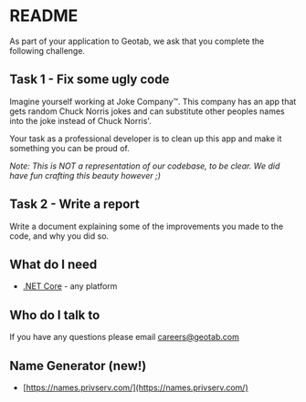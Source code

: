 # README

As part of your application to Geotab, we ask that you complete the following challenge.

## Task 1 - Fix some ugly code

Imagine yourself working at Joke Company™. This company has an app that gets random Chuck Norris jokes and can substitute other peoples names into the joke instead of Chuck Norris'.

Your task as a professional developer is to clean up this app and make it something you can be proud of.

*Note: This is NOT a representation of our codebase, to be clear. We did have fun crafting this beauty however ;)*

## Task 2 - Write a report

Write a document explaining some of the improvements you made to the code, and why you did so.

## What do I need

- [.NET Core](https://www.microsoft.com/net/core) - any platform

## Who do I talk to

If you have any questions please email careers@geotab.com

## Name Generator (new!)

- [https://names.privserv.com/](https://names.privserv.com/)
